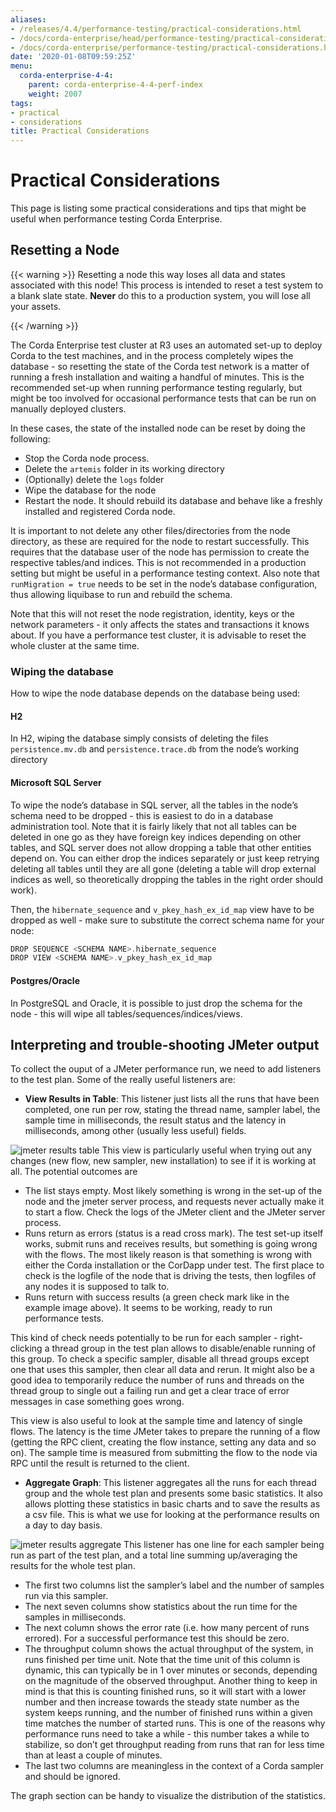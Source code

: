 ```yaml
---
aliases:
- /releases/4.4/performance-testing/practical-considerations.html
- /docs/corda-enterprise/head/performance-testing/practical-considerations.html
- /docs/corda-enterprise/performance-testing/practical-considerations.html
date: '2020-01-08T09:59:25Z'
menu:
  corda-enterprise-4-4:
    parent: corda-enterprise-4-4-perf-index
    weight: 2007
tags:
- practical
- considerations
title: Practical Considerations
---
```



# Practical Considerations

This page is listing some practical considerations and tips that might be useful when performance testing Corda Enterprise.



## Resetting a Node


{{< warning >}}
Resetting a node this way loses all data and states associated with this node! This process is intended to reset
a test system to a blank slate state. **Never** do this to a production system, you will lose all your assets.

{{< /warning >}}


The Corda Enterprise test cluster at R3 uses an automated set-up to deploy Corda to the test machines, and in the process
completely wipes the database - so resetting the state of the Corda test network is a matter of running a fresh installation
and waiting a handful of minutes. This is the recommended set-up when running performance testing regularly, but might be too
involved for occasional performance tests that can be run on manually deployed clusters.

In these cases, the state of the installed node can be reset by doing the following:


* Stop the Corda node process.
* Delete the `artemis` folder in its working directory
* (Optionally) delete the `logs` folder
* Wipe the database for the node
* Restart the node. It should rebuild its database and behave like a freshly installed and registered Corda node.

It is important to not delete any other files/directories from the node directory, as these are required for the node to restart
successfully.
This requires that the database user of the node has permission to create the respective tables/and indices. This is
not recommended in a production setting but might be useful in a performance testing context.
Also note that `runMigration = true` needs to be set in the node’s database configuration, thus allowing liquibase to run and rebuild
the schema.

Note that this will not reset the node registration, identity, keys or the network parameters - it only affects the states and transactions
it knows about. If you have a performance test cluster, it is advisable to reset the whole cluster at the same time.


### Wiping the database

How to wipe the node database depends on the database being used:


#### H2

In H2, wiping the database simply consists of deleting the files `persistence.mv.db` and `persistence.trace.db` from the node’s working
directory


#### Microsoft SQL Server

To wipe the node’s database in SQL server, all the tables in the node’s schema need to be dropped - this is easiest to do in a
database administration tool. Note that it is fairly likely that not all tables can be deleted in one go as they have foreign key
indices depending on other tables, and SQL server does not allow dropping a table that other entities depend on. You can either drop
the indices separately or just keep retrying deleting all tables until they are all gone (deleting a table will drop external indices
as well, so theoretically dropping the tables in the right order should work).

Then, the `hibernate_sequence` and `v_pkey_hash_ex_id_map` view have to be dropped as well - make sure to substitute the correct
schema name for your node:

```kotlin
DROP SEQUENCE <SCHEMA NAME>.hibernate_sequence
DROP VIEW <SCHEMA NAME>.v_pkey_hash_ex_id_map
```


#### Postgres/Oracle

In PostgreSQL and Oracle, it is possible to just drop the schema for the node - this will wipe all tables/sequences/indices/views.


## Interpreting and trouble-shooting JMeter output

To collect the ouput of a JMeter performance run, we need to add listeners to the test plan. Some of the really useful listeners are:



* **View Results in Table**:
This listener just lists all the runs that have been completed, one run per row, stating the thread name, sampler
label, the sample time in milliseconds, the result status and the latency in milliseconds, among other (usually less useful) fields.

![jmeter results table](../resources/jmeter-results-table.png "jmeter results table")
This view is particularly useful when trying out any changes (new flow, new sampler, new installation) to see if it is working at all.
The potential outcomes are


* The list stays empty. Most likely something is wrong in the set-up of the node and the jmeter server process, and requests never
actually make it to start a flow. Check the logs of the JMeter client and the JMeter server process.
* Runs return as errors (status is a read cross mark). The test set-up itself works, submit runs and receives results, but something is
going wrong with the flows. The most likely reason is that something is wrong with either the Corda installation or the CorDapp under
test. The first place to check is the logfile of the node that is driving the tests, then logfiles of any nodes it is supposed to
talk to.
* Runs return with success results (a green check mark like in the example image above). It seems to be working, ready to run performance
tests.

This kind of check needs potentially to be run for each sampler - right-clicking a thread group in the test plan allows to disable/enable
running of this group. To check a specific sampler, disable all thread groups except one that uses this sampler, then clear all data
and rerun. It might also be a good idea to temporarily reduce the number of runs and threads on the thread group to single out a
failing run and get a clear trace of error messages in case something goes wrong.

This view is also useful to look at the sample time and latency of single flows. The latency is the time JMeter takes to prepare the
running of a flow (getting the RPC client, creating the flow instance, setting any data and so on). The sample time is measured from
submitting the flow to the node via RPC until the result is returned to the client.


* **Aggregate Graph**:
This listener aggregates all the runs for each thread group and the whole test plan and presents some basic statistics.
It also allows plotting these statistics in basic charts and to save the results as a csv file. This is what we use for looking at the
performance results on a day to day basis.

![jmeter results aggregate](../resources/jmeter-results-aggregate.png "jmeter results aggregate")
This listener has one line for each sampler being run as part of the test plan, and a total line summing up/averaging the results
for the whole test plan.


* The first two columns list the sampler’s label and the number of samples run via this sampler.
* The next seven columns show statistics about the run time for the samples in milliseconds.
* The next column shows the error rate (i.e. how many percent of runs errored). For a successful performance test this should be zero.
* The throughput column shows the actual throughput of the system, in runs finished per time unit. Note that the time unit of this
column is dynamic, this can typically be in 1 over minutes or seconds, depending on the magnitude of the observed throughput. Another
thing to keep in mind is that this is counting finished runs, so it will start with a lower number and then increase towards the
steady state number as the system keeps running, and the number of finished runs within a given time matches the number of started runs.
This is one of the reasons why performance runs need to take a while - this number takes a while to stabilize, so don’t get
throughput reading from runs that ran for less time than at least a couple of minutes.
* The last two columns are meaningless in the context of a Corda sampler and should be ignored.

The graph section can be handy to visualize the distribution of the statistics.

